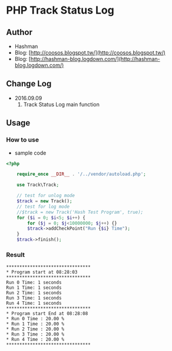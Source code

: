 # PHP Track Status Log

## Author

* Hashman
* Blog: [http://coosos.blogspot.tw/](http://coosos.blogspot.tw/)
* Blog: [http://hashman-blog.logdown.com/](http://hashman-blog.logdown.com/)

## Change Log

* 2016.09.09
    1. Track Status Log main function

## Usage

### How to use

- sample code

```php
<?php

    require_once __DIR__ . '/../vendor/autoload.php';

    use Track\Track;

    // test for unlog mode
    $track = new Track();
    // test for log mode
    //$track = new Track('Hash Test Program', true);
    for ($i = 0; $i<5; $i++) {
        for ($j = 0; $j<10000000; $j++) {}
        $track->addCheckPoint("Run {$i} Time");
    }
    $track->finish();
```

### Result
```
********************************
* Program start at 08:28:03
********************************
Run 0 Time: 1 seconds
Run 1 Time: 1 seconds
Run 2 Time: 1 seconds
Run 3 Time: 1 seconds
Run 4 Time: 1 seconds
********************************
* Program start End at 08:28:08
* Run 0 Time : 20.00 %
* Run 1 Time : 20.00 %
* Run 2 Time : 20.00 %
* Run 3 Time : 20.00 %
* Run 4 Time : 20.00 %
********************************
```